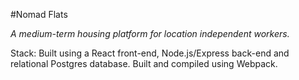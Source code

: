 #Nomad Flats

_A medium-term housing platform for location independent workers._

Stack: Built using a React front-end, Node.js/Express back-end and relational Postgres database. Built and compiled using Webpack.
